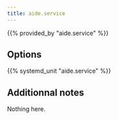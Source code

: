 ```yaml
---
title: aide.service
---
```


{{% provided_by "aide.service" %}}

## Options

{{% systemd_unit "aide.service" %}}

## Additionnal notes

Nothing here.